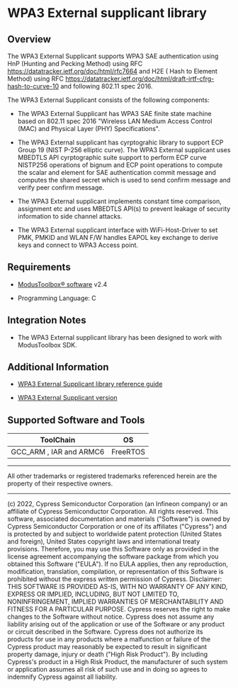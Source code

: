 # WPA3 External supplicant library

## Overview

The WPA3 External Supplicant supports WPA3 SAE authentication using HnP (Hunting and Pecking Method) using RFC https://datatracker.ietf.org/doc/html/rfc7664 and H2E ( Hash to Element Method)  using RFC https://datatracker.ietf.org/doc/html/draft-irtf-cfrg-hash-to-curve-10 and following 802.11 spec 2016.

The WPA3 External Supplicant consists of the following components:

- The WPA3 External Supplicant has WPA3 SAE finite state machine based on 802.11 spec 2016 "Wireless LAN Medium Access Control (MAC) and Physical Layer (PHY) Specifications".

- The WPA3 External supplicant has cyrptograhic library to support ECP Group 19 (NIST P-256 elliptic curve). The WPA3 External supplicant uses MBEDTLS API cyrptographic suite support to perform ECP curve NISTP256 operations of bignum and ECP point operations to compute the scalar and element for SAE authentication commit message and computes the shared secret which is used to send confirm message and verify peer confirm message.

- The WPA3 External supplicant implements constant time comparison, assignment etc and uses MBEDTLS API(s) to prevent leakage of security information to side channel attacks.

- The WPA3 External supplicant interface with WiFi-Host-Driver to set PMK, PMKID and WLAN F/W handles EAPOL key exchange to derive keys and connect to WPA3 Access point.

## Requirements

- [ModusToolbox® software](https://www.cypress.com/products/modustoolbox-software-environment) v2.4

- Programming Language: C

## Integration Notes

- The WPA3 External supplicant library has been designed to work with ModusToolbox SDK.

## Additional Information

- [WPA3 External Supplicant library reference guide](https://infineon.github.io/wpa3-external-supplicant/api_reference_manual/html/index.html)

- [WPA3 External Supplicant version](./version.xml)

## Supported Software and Tools
ToolChain                 | OS
--------------------------|----------
GCC_ARM , IAR and ARMC6   | FreeRTOS
-------------------------------------

All other trademarks or registered trademarks referenced herein are the property of their respective owners.

-------------------------------------------------------------------------------

(c) 2022, Cypress Semiconductor Corporation (an Infineon company) or an affiliate of Cypress Semiconductor Corporation.  All rights reserved.
This software, associated documentation and materials ("Software") is owned by Cypress Semiconductor Corporation or one of its affiliates ("Cypress") and is protected by and subject to worldwide patent protection (United States and foreign), United States copyright laws and international treaty provisions. Therefore, you may use this Software only as provided in the license agreement accompanying the software package from which you obtained this Software ("EULA"). If no EULA applies, then any reproduction, modification, translation, compilation, or representation of this Software is prohibited without the express written permission of Cypress.
Disclaimer: THIS SOFTWARE IS PROVIDED AS-IS, WITH NO WARRANTY OF ANY KIND, EXPRESS OR IMPLIED, INCLUDING, BUT NOT LIMITED TO, NONINFRINGEMENT, IMPLIED WARRANTIES OF MERCHANTABILITY AND FITNESS FOR A PARTICULAR PURPOSE. Cypress reserves the right to make changes to the Software without notice. Cypress does not assume any liability arising out of the application or use of the Software or any product or circuit described in the Software. Cypress does not authorize its products for use in any products where a malfunction or failure of the Cypress product may reasonably be expected to result in significant property damage, injury or death ("High Risk Product"). By including Cypress's product in a High Risk Product, the manufacturer of such system or application assumes all risk of such use and in doing so agrees to indemnify Cypress against all liability.

